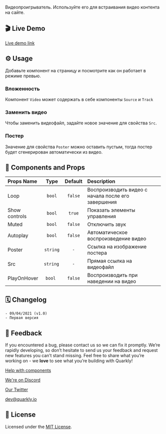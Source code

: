 Видеопроигрыватель. Используйте его для встраивания видео контента на сайте.

## 🎬 Live Demo

[Live demo link](https://quarkly-ui-components.netlify.app/video/)

## ⚙️ Usage

Добавьте компонент на страницу и посмотрите как он работает в режиме превью.

### Вложенность

Компонент `Video` может содержать в себе компоненты `Source` и `Track`

### Заменить видео

Чтобы заменить видеофайл, задайте новое значение для свойства `Src`.

### Постер

Значение для свойства `Poster` можно оставить пустым, тогда постер будет сгенерирован автоматически из видео.

## 🧩 Components and Props

| Props Name    |   Type    | Default | Description                                        |
| :------------ | :-------: | :-----: | :------------------------------------------------- |
| Loop          |  `bool`   | `false` | Воспроизводить видео с начала после его завершения |
| Show controls |  `bool`   | `true`  | Показать элементы управления                       |
| Muted         |  `bool`   | `false` | Отключить звук                                     |
| Autoplay      |  `bool`   | `false` | Автоматическое воспроизведение видео               |
| Poster        | `string`  |   `-`   | Ссылка на изображение постера                      |
| Src           | `string ` |   `-`   | Прямая ссылка на видеофайл                         |
| PlayOnHover   |  `bool `  | `false` | Воспроизводить при наведении на видео              |

## 🗓 Changelog

    - 09/04/2021 (v1.0)
    - Первая версия

## 📮 Feedback

If you encountered a bug, please contact us so we can fix it promptly. We’re rapidly developing, so don’t hesitate to send us your feedback and request new features you can’t stand missing. Feel free to share what you’re working on - we **love** to see what you’re building with Quarkly!

[Help with components](https://feedback.quarkly.io/communities/1-quarkly-forum/categories/7-components/topics)

[We're on Discord](https://discord.gg/f9KhSMGX)

[Our Twitter](https://twitter.com/quarklyapp)

[dev@quarkly.io](mailto:dev@quarkly.io)

## 📝 License

Licensed under the [MIT License](./LICENSE).
